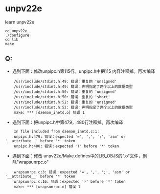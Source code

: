 # unpv22e
learn unpv22e

```
cd unpv22e
./configure
cd lib
make

```

## Q:
* 遇到下面：修改unpipc.h第115行。unpipc.h中把115 内容注释掉。再次编译
```
    /usr/include/stdint.h:49: 错误：重复的 'unsigned'
    /usr/include/stdint.h:49: 错误：声明指定了两个以上的数据类型
    /usr/include/stdint.h:50: 错误：重复的 'unsigned'
    /usr/include/stdint.h:50: 错误：重复的 'short'
    /usr/include/stdint.h:52: 错误：重复的 'unsigned'
    /usr/include/stdint.h:52: 错误：声明指定了两个以上的数据类型
    make: *** [daemon_inetd.o] 错误 1
```
* 遇到下面：把unpipc.h中第479，480行注释掉。再次编译
```
    In file included from daemon_inetd.c:1:
    unpipc.h:479: 错误：expected '=', ',', ';', 'asm' or '__attribute__' before '*' token
    unpipc.h:480: 错误：expected ')' before '*' token
```
* 遇到下面：修改 unpv22e/Make.defines中的LIB_OBJS的".o"文件，删除"wrapsunrpc.o"
```
    wrapsunrpc.c:3: 错误：expected '=', ',', ';', 'asm' or '__attribute__' before '*' token
    wrapsunrpc.c:16: 错误：expected ')' before '*' token
    make: *** [wrapsunrpc.o] 错误 1
```
